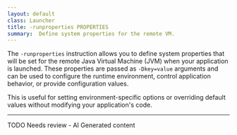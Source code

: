 ```yaml
---
layout: default
class: Launcher
title: -runproperties PROPERTIES 
summary:  Define system properties for the remote VM.
---
```


The `-runproperties` instruction allows you to define system properties that will be set for the remote Java Virtual Machine (JVM) when your application is launched. These properties are passed as `-Dkey=value` arguments and can be used to configure the runtime environment, control application behavior, or provide configuration values.

This is useful for setting environment-specific options or overriding default values without modifying your application's code.


<hr />
TODO Needs review - AI Generated content